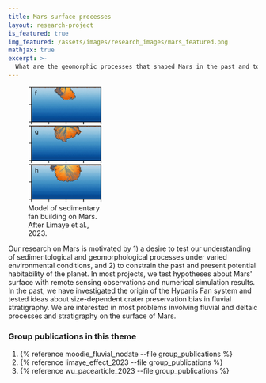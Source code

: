 ```yaml
---
title: Mars surface processes
layout: research-project
is_featured: true
img_featured: /assets/images/research_images/mars_featured.png
mathjax: true
excerpt: >-
  What are the geomorphic processes that shaped Mars in the past and today? 
---
```



<figure style="width: 30%" class="float-right">
  <img src="/assets/images/research_images/mars_model.png" alt="Model of sedimentary fan building on Mars. After Limaye et al., 2023.">
  <figcaption>Model of sedimentary fan building on Mars. After Limaye et al., 2023.</figcaption>
</figure> 


Our research on Mars is motivated by 1) a desire to test our understanding of  sedimentological and geomorphological processes under varied environmental conditions, and 2) to constrain the past and present potential habitability of the planet.
In most projects, we test hypotheses about Mars' surface with  remote sensing observations and numerical simulation results.  
In the past, we have investigated the origin of the Hypanis Fan system and tested ideas about size-dependent crater preservation bias in fluvial stratigraphy. 
We are interested in most problems involving fluvial and deltaic processes and stratigraphy on the surface of Mars. 


### Group publications in this theme

1. {% reference moodie_fluvial_nodate --file group_publications %}
1. {% reference limaye_effect_2023 --file group_publications %}
1. {% reference wu_pacearticle_2023 --file group_publications %}


